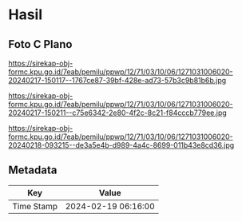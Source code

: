 # Hasil

## Foto C Plano

https://sirekap-obj-formc.kpu.go.id/7eab/pemilu/ppwp/12/71/03/10/06/1271031006020-20240217-150117--1767ce87-39bf-428e-ad73-57b3c9b81b6b.jpg

https://sirekap-obj-formc.kpu.go.id/7eab/pemilu/ppwp/12/71/03/10/06/1271031006020-20240217-150211--c75e6342-2e80-4f2c-8c21-f84cccb779ee.jpg

https://sirekap-obj-formc.kpu.go.id/7eab/pemilu/ppwp/12/71/03/10/06/1271031006020-20240218-093215--de3a5e4b-d989-4a4c-8699-011b43e8cd36.jpg


## Metadata

| Key        | Value               |
| ---------- | ------------------- |
| Time Stamp | 2024-02-19 06:16:00 |



